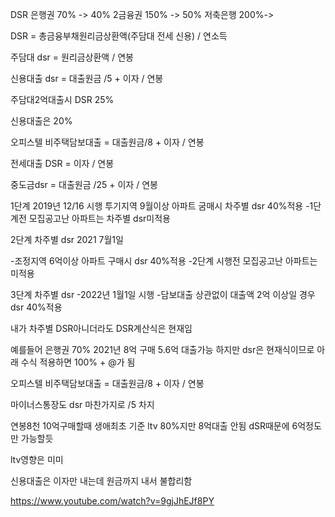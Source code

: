

DSR 은행권 70% -> 40%
2금융권 150% -> 50%
저축은행 200%->

DSR = 총금융부채원리금상환액(주담대 전세 신용) / 연소득

주담대
dsr = 원리금상환액 / 연봉

신용대출
dsr = 대출원금 /5 + 이자 / 연봉

주담대2억대출시
DSR 25%


신용대출은 20%


오피스텔 비주택담보대출 = 대출원금/8 + 이자 / 연봉

전세대출 DSR = 이자 / 연봉

중도금dsr =  대출원금 /25 + 이자 / 연봉



1단계 
2019년 12/16 시행
투기지역 9월이상 아파트 굼매시 차주별 dsr 40%적용
-1단계전 모집공고난 아파트는 차주별 dsr미적용

2단계 차주별 dsr
2021 7월1일

-조정지역 6억이상 아파트 구매시 dsr 40%적용
-2단계 시행전 모집공고난 아파트는 미적용

3단계 차주별 dsr
-2022년 1월1일 시행
-담보대출 상관없이 대출액 2억 이상일 경우 dsr 40%적용


내가 차주별 DSR아니더라도 
DSR계산식은 현재임

예를들어 은행권 70% 2021년 8억 구매 5.6억 대출가능
하지만 dsr은 현재식이므로 아래 수식 적용하면 100% + @가 됨

오피스텔 비주택담보대출 = 대출원금/8 + 이자 / 연봉


마이너스통장도 dsr 마찬가지로 /5 차지


연봉8천 10억구매할때 
생애최초 기준 ltv 80%지만 8억대출 안됨 dSR때문에 6억정도만 가능할듯

ltv영향은 미미

신용대출은 이자만 내는데 원금까지 내서 불합리함

https://www.youtube.com/watch?v=9gjJhEJf8PY